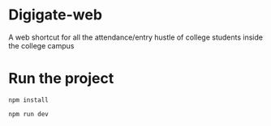 # Digigate-web
A web shortcut for all the attendance/entry hustle of college students inside the college campus

# Run the project
```npm install```

```npm run dev```
